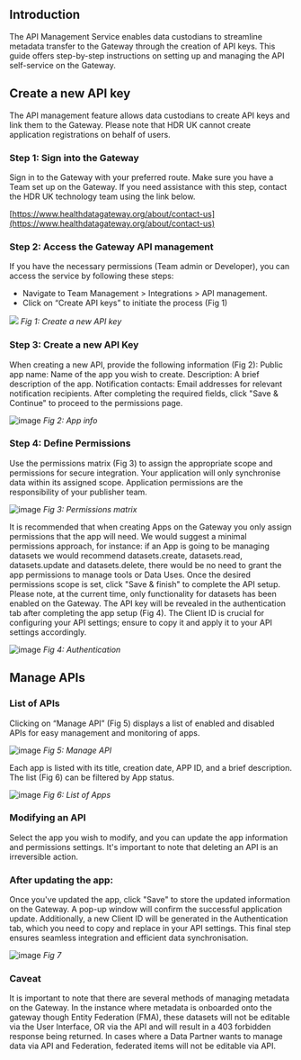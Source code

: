 ## Introduction

The API Management Service enables data custodians to streamline metadata transfer to the Gateway
through the creation of API keys. This guide offers step-by-step instructions on setting up and managing the
API self-service on the Gateway.

## Create a new API key

The API management feature allows data custodians to create API keys and link them to the Gateway.
Please note that HDR UK cannot create application registrations on behalf of users.

### Step 1: Sign into the Gateway

Sign in to the Gateway with your preferred route. Make sure you have a Team set up on the Gateway. If
you need assistance with this step, contact the HDR UK technology team using the link below.

[https://www.healthdatagateway.org/about/contact-us](https://www.healthdatagateway.org/about/contact-us)

### Step 2: Access the Gateway API management

If you have the necessary permissions (Team admin or Developer), you can access the service by following
these steps:

-   Navigate to Team Management > Integrations > API management.
-   Click on “Create API keys” to initiate the process (Fig 1)

![](https://github.com/HDRUK/gateway-2-integrations-testing/assets/69473770/4dd0dbc8-10ae-46a0-b567-9c98c3367987)
_Fig 1: Create a new API key_

### Step 3: Create a new API Key

When creating a new API, provide the following information (Fig 2):
Public app name: Name of the app you wish to create.
Description: A brief description of the app.
Notification contacts: Email addresses for relevant notification recipients.
After completing the required fields, click "Save & Continue" to proceed to the permissions page.

![image](https://github.com/HDRUK/gateway-2-integrations-testing/assets/69473770/5667e21e-576d-4aec-9a96-92448c4375fc)
_Fig 2: App info_

### Step 4: Define Permissions

Use the permissions matrix (Fig 3) to assign the appropriate scope and permissions for secure integration.
Your application will only synchronise data within its assigned scope. Application permissions are the
responsibility of your publisher team.

![image](https://github.com/HDRUK/gateway-2-integrations-testing/assets/69473770/6146a122-e2fb-4daf-a514-f69d2008e178)
_Fig 3: Permissions matrix_

It is recommended that when creating Apps on the Gateway you only assign permissions that the app will
need. We would suggest a minimal permissions approach, for instance: if an App is going to be managing
datasets we would recommend datasets.create, datasets.read, datasets.update and datasets.delete, there
would be no need to grant the app permissions to manage tools or Data Uses.
Once the desired permissions scope is set, click "Save & finish" to complete the API setup. Please note, at
the current time, only functionality for datasets has been enabled on the Gateway.
The API key will be revealed in the authentication tab after completing the app setup (Fig 4). The Client ID is
crucial for configuring your API settings; ensure to copy it and apply it to your API settings accordingly.

![image](https://github.com/HDRUK/gateway-2-integrations-testing/assets/69473770/2c0ec13f-bbe8-4a07-94ee-adc9b8c5620a)
_Fig 4: Authentication_

## Manage APIs

### List of APIs

Clicking on “Manage API” (Fig 5) displays a list of enabled and disabled APIs for easy management and
monitoring of apps.

![image](https://github.com/HDRUK/gateway-2-integrations-testing/assets/69473770/f363f047-6d33-4030-bda1-3fbedd612f7c)
_Fig 5: Manage API_

Each app is listed with its title, creation date, APP ID, and a brief description. The list (Fig 6) can be filtered
by App status.

![image](https://github.com/HDRUK/gateway-2-integrations-testing/assets/69473770/75c7784e-35f4-4a40-b58a-0fb8007c0a0b)
_Fig 6: List of Apps_

### Modifying an API

Select the app you wish to modify, and you can update the app information and permissions settings.
It's important to note that deleting an API is an irreversible action.

### After updating the app:

Once you've updated the app, click "Save" to store the updated information on the Gateway. A pop-up
window will confirm the successful application update. Additionally, a new Client ID will be generated in the
Authentication tab, which you need to copy and replace in your API settings. This final step ensures
seamless integration and efficient data synchronisation.

![image](https://github.com/HDRUK/gateway-2-integrations-testing/assets/69473770/ec7175a0-1871-42a2-8450-466d6503b13b)
_Fig 7_

### Caveat

It is important to note that there are several methods of managing metadata on the Gateway. In the
instance where metadata is onboarded onto the gateway though Entity Federation (FMA), these datasets
will not be editable via the User Interface, OR via the API and will result in a 403 forbidden response being
returned. In cases where a Data Partner wants to manage data via API and Federation, federated items will
not be editable via API.
